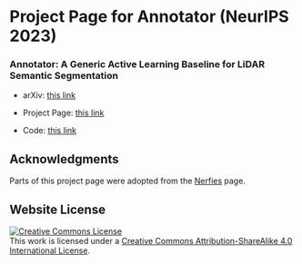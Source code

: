 # Project Page for Annotator (NeurIPS 2023)

### Annotator: A Generic Active Learning Baseline for LiDAR Semantic Segmentation

- arXiv: [this link](https://arxiv.org/abs/)

- Project Page: [this link](https://binhuixie.github.io/annotator-web)

- Code: [this link](https://github.com/BIT-DA/Annotator)


## Acknowledgments
Parts of this project page were adopted from the [Nerfies](https://nerfies.github.io/) page.

## Website License
<a rel="license" href="http://creativecommons.org/licenses/by-sa/4.0/"><img alt="Creative Commons License" style="border-width:0" src="https://i.creativecommons.org/l/by-sa/4.0/88x31.png" /></a><br />This work is licensed under a <a rel="license" href="http://creativecommons.org/licenses/by-sa/4.0/">Creative Commons Attribution-ShareAlike 4.0 International License</a>.
